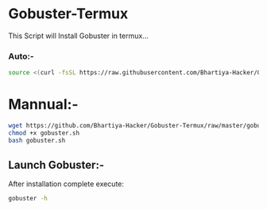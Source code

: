 # Gobuster-Termux
This Script will Install Gobuster in termux...

### Auto:-

```bash
source <(curl -fsSL https://raw.githubusercontent.com/Bhartiya-Hacker/Gobuster-Termux/master/gobuster.sh) 
```
# Mannual:-

```bash
wget https://github.com/Bhartiya-Hacker/Gobuster-Termux/raw/master/gobuster.sh
chmod +x gobuster.sh
bash gobuster.sh
```
## Launch Gobuster:-

After installation complete execute:
```bash
gobuster -h
```
